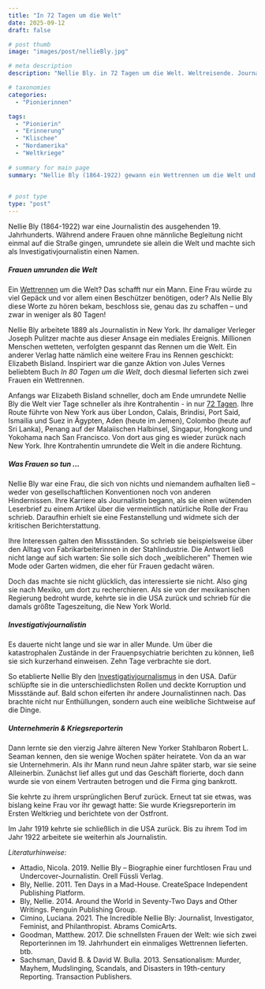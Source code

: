 ```yaml
---
title: "In 72 Tagen um die Welt"
date: 2025-09-12
draft: false

# post thumb
image: "images/post/nellieBly.jpg"

# meta description
description: "Nellie Bly. in 72 Tagen um die Welt. Weltreisende. Journalistin. Amerika. Investigativjournalismus. USA. New York. Frau Psychatrie. Joseph Pulitzer. Jules Vernes In 80 Tagen um die Welt. Zwei Frauen im Rennen um die Welt. Frau Mexiko Journalismus. Missstände aufklären. Unternehmerin Stahlindustrie. Reporterin Erster Weltkrieg Ostfront. Frau unaufhaltbar."

# taxonomies
categories:
  - "Pionierinnen"

tags:
  - "Pionierin"
  - "Erinnerung"
  - "Klischee"
  - "Nordamerika"
  - "Weltkriege"
  
# summary for main page
summary: "Nellie Bly (1864-1922) gewann ein Wettrennen um die Welt und etablierte den Investigativjournalismus in den USA - über eine Frau, die das machte, was noch keine Frau vor ihr gewagt hatte."
  

# post type
type: "post"
---
```


Nellie Bly (1864-1922) war eine Journalistin des ausgehenden 19. Jahrhunderts. Während andere Frauen ohne männliche Begleitung nicht einmal auf die Straße gingen, umrundete sie allein die Welt und machte sich als Investigativjournalistin einen Namen.

##### Frauen umrunden die Welt

Ein [Wettrennen](https://www.br.de/radio/bayern2/sendungen/kalenderblatt/1411-nellie-bly-weltreise-102.html) um die Welt? Das schafft nur ein Mann. Eine Frau würde zu viel Gepäck und vor allem einen Beschützer benötigen, oder? Als Nellie Bly diese Worte zu hören bekam, beschloss sie, genau das zu schaffen – und zwar in weniger als 80 Tagen!

Nellie Bly arbeitete 1889 als Journalistin in New York. Ihr damaliger Verleger Joseph Pulitzer machte aus dieser Ansage ein mediales Ereignis. Millionen Menschen wetteten, verfolgten gespannt das Rennen um die Welt. Ein anderer Verlag hatte nämlich eine weitere Frau ins Rennen geschickt: Elizabeth Bisland. Inspiriert war die ganze Aktion von Jules Vernes beliebtem Buch *In 80 Tagen um die Welt*, doch diesmal lieferten sich zwei Frauen ein Wettrennen.

Anfangs war Elizabeth Bisland schneller, doch am Ende umrundete Nellie Bly die Welt vier Tage schneller als ihre Kontrahentin - in nur [72 Tagen](https://www1.wdr.de/mediathek/audio/zeitzeichen/audio-nellie-bly-reist-in--tagen-um-die-welt---im-jahr--100.html). Ihre Route führte von New York aus über London, Calais, Brindisi, Port Said, Ismailia und Suez in Ägypten, Aden (heute im Jemen), Colombo (heute auf Sri Lanka), Penang auf der Malaiischen Halbinsel, Singapur, Hongkong und Yokohama nach San Francisco. Von dort aus ging es wieder zurück nach New York. Ihre Kontrahentin umrundete die Welt in die andere Richtung.

##### Was Frauen so tun ...

Nellie Bly war eine Frau, die sich von nichts und niemandem aufhalten ließ – weder von gesellschaftlichen Konventionen noch von anderen Hindernissen. Ihre Karriere als Journalistin begann, als sie einen wütenden Leserbrief zu einem Artikel über die vermeintlich natürliche Rolle der Frau schrieb. Daraufhin erhielt sie eine Festanstellung und widmete sich der kritischen Berichterstattung.

Ihre Interessen galten den Missständen. So schrieb sie beispielsweise über den Alltag von Fabrikarbeiterinnen in der Stahlindustrie. Die Antwort ließ nicht lange auf sich warten: Sie solle sich doch „weiblicheren” Themen wie Mode oder Garten widmen, die eher für Frauen gedacht wären.

Doch das machte sie nicht glücklich, das interessierte sie nicht. Also ging sie nach Mexiko, um dort zu recherchieren. Als sie von der mexikanischen Regierung bedroht wurde, kehrte sie in die USA zurück und schrieb für die damals größte Tageszeitung, die New York World. 

##### Investigativjournalistin

Es dauerte nicht lange und sie war in aller Munde. Um über die katastrophalen Zustände in der Frauenpsychiatrie berichten zu können, ließ sie sich kurzerhand einweisen. Zehn Tage verbrachte sie dort. 

So etablierte Nellie Bly den [Investigativjournalismus](https://www.ardalpha.de/wissen/geschichte/historische-persoenlichkeiten/nellie-bly-journalistin-investigativer-journalismus-frau-geschichte-frauengeschichte-100.html) in den USA. Dafür schlüpfte sie in die unterschiedlichsten Rollen und deckte Korruption und Missstände auf. Bald schon eiferten ihr andere Journalistinnen nach. Das brachte nicht nur Enthüllungen, sondern auch eine weibliche Sichtweise auf die Dinge.

##### Unternehmerin & Kriegsreporterin

Dann lernte sie den vierzig Jahre älteren New Yorker Stahlbaron Robert L. Seaman kennen, den sie wenige Wochen später heiratete. Von da an war sie Unternehmerin. Als ihr Mann rund neun Jahre später starb, war sie seine Alleinerbin. Zunächst lief alles gut und das Geschäft florierte, doch dann wurde sie von einem Vertrauten betrogen und die Firma ging bankrott.

Sie kehrte zu ihrem ursprünglichen Beruf zurück. Erneut tat sie etwas, was bislang keine Frau vor ihr gewagt hatte: Sie wurde Kriegsreporterin im Ersten Weltkrieg und berichtete von der Ostfront.

Im Jahr 1919 kehrte sie schließlich in die USA zurück. Bis zu ihrem Tod im Jahr 1922 arbeitete sie weiterhin als Journalistin.


*Literaturhinweise:*
- Attadio, Nicola. 2019. Nellie Bly – Biographie einer furchtlosen Frau und Undercover-Journalistin. Orell Füssli Verlag.
- Bly, Nellie. 2011. Ten Days in a Mad-House. CreateSpace Independent Publishing Platform.
- Bly, Nellie. 2014. Around the World in Seventy-Two Days and Other Writings. Penguin Publishing Group.
- Cimino, Luciana. 2021. The Incredible Nellie Bly: Journalist, Investigator, Feminist, and Philanthropist. Abrams ComicArts.
- Goodman, Matthew. 2017. Die schnellsten Frauen der Welt: wie sich zwei Reporterinnen im 19. Jahrhundert ein einmaliges Wettrennen lieferten. btb.
- Sachsman, David B. & David W. Bulla. 2013. Sensationalism: Murder, Mayhem, Mudslinging, Scandals, and Disasters in 19th-century Reporting. Transaction Publishers.
